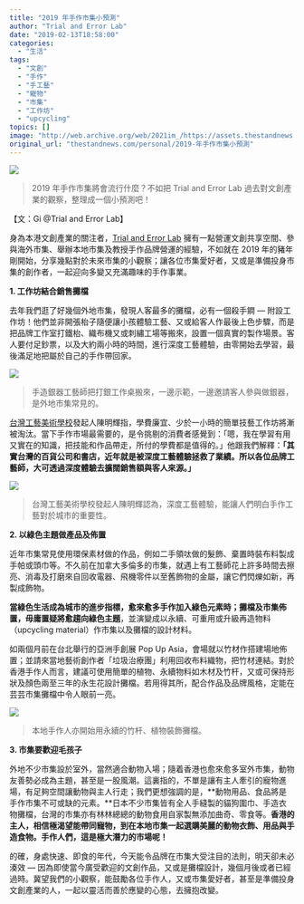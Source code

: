 ```yaml
---
title: "2019 年手作市集小預測"
author: "Trial and Error Lab"
date: "2019-02-13T18:58:00"
categories:
  - "生活"
tags:
  - "文創"
  - "手作"
  - "手工藝"
  - "寵物"
  - "市集"
  - "工作坊"
  - "upcycling"
topics: []
image: "http://web.archive.org/web/2021im_/https://assets.thestandnews.com/media/photos/01_C7jYa.jpg"
original_url: "thestandnews.com/personal/2019-年手作市集小預測"
---
```

![](http://web.archive.org/web/2021im_/https://assets.thestandnews.com/media/photos/01_C7jYa.jpg)
> 2019 年手作市集將會流行什麼？不如把 Trial and Error Lab 過去對文創產業的觀察，整理成一個小預測吧！

【文：Gi @Trial and Error Lab】 

身為本港文創產業的關注者，[Trial and Error Lab](http://web.archive.org/web/20211229132628/http://www.facebook.com/trialanderrorHK) 擁有一點營運文創共享空間、參與海外市集、舉辦本地市集及教授手作品牌營運的經驗，不如就在 2019 年的豬年剛開始，分享幾點對於未來市集的小觀察；讓各位市集愛好者，又或是準備投身市集的創作者，一起迎向多變又充滿趣味的手作事業。

**1\. 工作坊結合銷售攤檔**

去年我們逛了好幾個外地市集，發現人客最多的攤檔，必有一個殺手鐧 — 附設工作坊！他們並非開張枱子隨便讓小孩體驗工藝、又或給客人作最後上色步驟，而是把品牌工作室打鐵枱、織布機又或刺繡工場等搬來，設置一個真實的製作場景。客人要付足鈔票，以及大約兩小時的時間，進行深度工藝體驗，由零開始去學習，最後滿足地把屬於自己的手作帶回家。

![](http://web.archive.org/web/2021im_/https://assets.thestandnews.com/media/photos/02_OIzUc.jpg)
> 手造銀器工藝師把打銀工作桌搬來，一邊示範，一邊邀請客人參與做銀器，是外地市集常見的。

[台灣工藝美術學校](http://web.archive.org/web/20211229132628/http://www.facebook.com/TaiwanCraftSchool/)發起人陳明輝指，學費廉宜、少於一小時的簡單技藝工作坊將漸被淘汰。當下手作市場最需要的，是令挑剔的消費者感覺到：「嗯，我在學習有用又實在的知識，把技能和作品帶走，所付的學費都是值得的。」他跟我們解釋：**「其實台灣的百貨公司和書店，近年就是被深度工藝體驗拯救了業績。所以各位品牌工藝師，大可透過深度體驗去擴闊銷售額與客人來源。」**

![](http://web.archive.org/web/2021im_/https://assets.thestandnews.com/media/photos/03_12GE3.jpg)
> 台灣工藝美術學校發起人陳明輝認為，深度工藝體驗，能讓人們明白手作工藝對於城市的重要性。

**2\. 以綠色主題做產品及佈置**

近年市集常見使用環保素材做的作品，例如二手領呔做的髮飾、棄置時裝布料製成手帕或頭巾等。不久前在加拿大多倫多的市集，就遇上有工藝師花上許多時間去擦亮、消毒及打磨來自回收電器、飛機零件以至舊飾物的金屬，讓它們閃爍如新，再製成飾物。

**當綠色生活成為城市的進步指標，愈來愈多手作加入綠色元素時；攤檔及市集佈置，毋庸置疑將愈趨向綠色主題**，並演變成以永續、可重用或升級再造物料（upcycling material）作市集以及攤檔的設計材料。

如兩個月前在台北舉行的亞洲手創展 Pop Up Asia，會場就以竹材作搭建場地佈置；並請來當地藝術創作者「垃圾治療團」利用回收布料織物，把竹材連結。對於香港手作人而言，建議可使用簡單的植物、永續物料如木材及竹杆，又或可保持形狀及顏色兩至三年的永生花設計攤檔。若用得其所，配合作品及品牌風格，定能在芸芸市集攤檔中令人眼前一亮。

![](http://web.archive.org/web/2021im_/https://assets.thestandnews.com/media/photos/04_Ohr5r.jpg)
> 本地手作人亦開始用永續的竹杆、植物裝飾攤檔。

**3\. 市集要歡迎毛孩子**

外地不少市集設於室外，當然適合動物入場；隨着香港也愈來愈多室外市集，動物友善勢必成為主題，甚至是一股風潮。這裏指的，不單是讓有主人牽引的寵物進場，有足夠空間讓動物與主人行走；我們更想強調的是，**動物用品、食品將是手作市集不可或缺的元素。**日本不少市集皆有全人手縫製的貓狗圍巾、手造衣物攤檔，台灣的市集亦有林林總總的動物食用自家製無添加曲奇、零食等。**香港的主人，相信極渴望能帶同寵物，到在本地市集一起選購美麗的動物衣飾、用品與手造食物。手作人們，這是極大潛力的市場呢！**

的確，身處快速、即食的年代，今天能令品牌在市集大受注目的法則，明天卻未必湊效 — 因為即使當今廣受歡迎的文創作品，又或是攤檔設計，幾個月後或者已經過時。冀望我們的小觀察，能鼓勵各位手作人，又或市集愛好者，甚至是準備投身文創產業的人，一起以靈活而善於應變的心態，去擁抱改變。